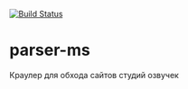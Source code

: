[![Build Status](https://travis-ci.com/Driim/parser-ms.svg?token=ZYhz5oAcTL2qvhTwptRL&branch=master)](https://travis-ci.com/Driim/parser-ms)
# parser-ms

Краулер для обхода сайтов студий озвучек
